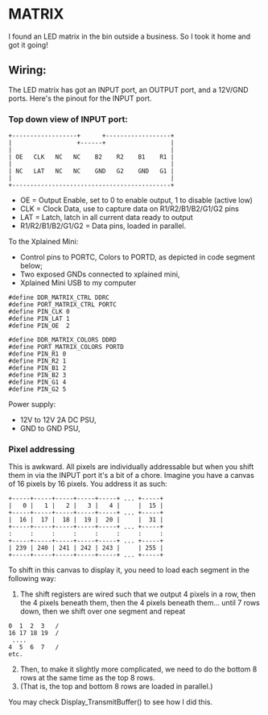# MATRIX

I found an LED matrix in the bin outside a business. So I took it home and got it going!

## Wiring:

The LED matrix has got an INPUT port, an OUTPUT port, and a 12V/GND ports.
Here's the pinout for the INPUT port.

### Top down view of INPUT port:
```
+------------------+      +------------------+
|                  +------+                  |
|                                            |
| OE   CLK   NC   NC    B2    R2    B1    R1 |
|                                            |
| NC   LAT   NC   NC    GND   G2    GND   G1 |
|                                            |
+--------------------------------------------+
```

* OE = Output Enable, set to 0 to enable output, 1 to disable (active low)
* CLK = Clock Data, use to capture data on R1/R2/B1/B2/G1/G2 pins
* LAT = Latch, latch in all current data ready to output
* R1/R2/B1/B2/G1/G2 = Data pins, loaded in parallel.

To the Xplained Mini:

* Control pins to PORTC, Colors to PORTD, as depicted in code segment below;
* Two exposed GNDs connected to xplained mini,
* Xplained Mini USB to my computer

```
#define DDR_MATRIX_CTRL DDRC
#define PORT_MATRIX_CTRL PORTC
#define PIN_CLK 0
#define PIN_LAT	1
#define PIN_OE	2

#define DDR_MATRIX_COLORS DDRD
#define PORT_MATRIX_COLORS PORTD
#define PIN_R1 0
#define PIN_R2 1
#define PIN_B1 2
#define PIN_B2 3
#define PIN_G1 4
#define PIN_G2 5
```

Power supply:
* 12V to 12V 2A DC PSU,
* GND to GND PSU,

### Pixel addressing

This is awkward. All pixels are individually addressable but when you shift them in via the INPUT port it's a bit of a chore.
Imagine you have a canvas of 16 pixels by 16 pixels.
You address it as such:
```
+-----+-----+-----+-----+-----+ ... +-----+ 
|   0 |   1 |   2 |   3 |   4 |     |  15 |
+-----+-----+-----+-----+-----+ ... +-----+ 
|  16 |  17 |  18 |  19 |  20 |     |  31 |
+-----+-----+-----+-----+-----+ ... +-----+ 
:     :     :     :     :     :     :     :
+-----+-----+-----+-----+-----+ ... +-----+ 
| 239 | 240 | 241 | 242 | 243 |     | 255 |
+-----+-----+-----+-----+-----+ ... +-----+ 
```
To shift in this canvas to display it, you need to load each segment in the following way:
1. The shift registers are wired such that we output 4 pixels in a row, then the 4 pixels beneath them, then the 4 pixels beneath them... until 7 rows down, then we shift over one segment and repeat
```
0  1  2  3   /
16 17 18 19  /
 ....
4  5  6  7   /
etc.
```
2. Then, to make it slightly more complicated, we need to do the bottom 8 rows at the same time as the top 8 rows.
3. (That is, the top and bottom 8 rows are loaded in parallel.)

You may check Display_TransmitBuffer() to see how I did this.